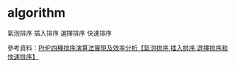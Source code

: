 # algorithm

氣泡排序
插入排序
選擇排序
快速排序

參考資料：[PHP四種排序演算法實現及效率分析【氣泡排序,插入排序,選擇排序和快速排序】](https://codertw.com/%E7%A8%8B%E5%BC%8F%E8%AA%9E%E8%A8%80/199430/)